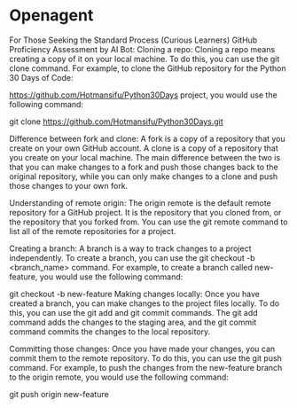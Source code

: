# Openagent
For Those Seeking the Standard Process (Curious Learners) 
GitHub Proficiency Assessment by AI Bot:
Cloning a repo: Cloning a repo means creating a copy of it on your local machine. To do this, you can use the git clone command. For example, to clone the GitHub repository for the Python 30 Days of Code: 

https://github.com/Hotmansifu/Python30Days project, you would use the following command:

git clone https://github.com/Hotmansifu/Python30Days.git

Difference between fork and clone: A fork is a copy of a repository that you create on your own GitHub account. A clone is a copy of a repository that you create on your local machine. The main difference between the two is that you can make changes to a fork and push those changes back to the original repository, while you can only make changes to a clone and push those changes to your own fork.

Understanding of remote origin: The origin remote is the default remote repository for a GitHub project. It is the repository that you cloned from, or the repository that you forked from. You can use the git remote command to list all of the remote repositories for a project.

Creating a branch: A branch is a way to track changes to a project independently. To create a branch, you can use the git checkout -b <branch_name> command. For example, to create a branch called new-feature, you would use the following command:

git checkout -b new-feature
Making changes locally: Once you have created a branch, you can make changes to the project files locally. To do this, you can use the git add and git commit commands. The git add command adds the changes to the staging area, and the git commit command commits the changes to the local repository.

Committing those changes: Once you have made your changes, you can commit them to the remote repository. To do this, you can use the git push command. For example, to push the changes from the new-feature branch to the origin remote, you would use the following command:

git push origin new-feature
